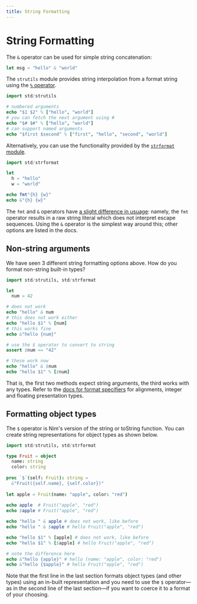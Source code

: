 ```yaml
---
title: String Formatting
---
```


# String Formatting

The `&` operator can be used for simple string concatenation:

``` nim
let msg = "hello" & "world"
```
The `strutils` module provides string interpolation from a format string using the [`%` operator](https://nim-lang.org/docs/strutils.html#%25%2Cstring%2CopenArray%5Bstring%5D).

``` nim
import std/strutils

# numbered arguments
echo "$1 $2" % ["hello", "world"]
# you can fetch the next argument using #
echo "$# $#" % ["hello", "world"]
# can support named arguments
echo "$first $second" % ["first", "hello", "second", "world"]
```

Alternatively, you can use the functionality provided by the [`strformat` module](https://nim-lang.org/docs/strformat.html).

``` nim
import std/strformat

let
  h = "hello"
  w = "world"

echo fmt"{h} {w}"
echo &"{h} {w}"
```
The `fmt` and `&` operators have [a slight difference in usuage](https://nim-lang.org/docs/strformat.html#nimfmt-vsdot-nimamp): namely, the `fmt` operator results in a raw string literal which does not interpret escape sequences. Using the `&` operator is the simplest way around this; other options are listed in the docs.

## Non-string arguments

We have seen 3 different string formatting options above. How do you format non-string built-in types?

``` nim
import std/strutils, std/strformat

let 
  num = 42

# does not work
echo "hello" & num
# this does not work either
echo "hello $1" % [num]
# this works fine
echo &"hello {num}"

# use the $ operator to convert to string
assert $num == "42"

# these work now
echo "hello" & $num
echo "hello $1" % [$num]
```

That is, the first two methods expect string arguments, the third works with any types. Refer to the [docs for format specifiers](https://nim-lang.org/docs/strformat.html#standard-format-specifiers-for-strings-integers-and-floats) for alignments, integer and floating presentation types.

## Formatting object types

The `$` operator is Nim's version of the string or toString function. You can create string representations for object types as shown below.

``` nim
import std/strutils, std/strformat

type Fruit = object
  name: string
  color: string
  
proc `$`(self: Fruit): string =
  &"Fruit({self.name}, {self.color})"
  
let apple = Fruit(name: "apple", color: "red")
  
echo apple  # Fruit("apple", "red")
echo $apple # Fruit("apple", "red")

echo "hello " & apple # does not work, like before
echo "hello " & $apple # hello Fruit("apple", "red")

echo "hello $1" % [apple] # does not work, like before
echo "hello $1" % [$apple] # hello Fruit("apple", "red")

# note the difference here
echo &"hello {apple}" # hello (name: "apple", color: "red")
echo &"hello {$apple}" # hello Fruit("apple", "red")
```

Note that the first line in the last section formats object types (and other types) using an in-built representation and you need to use the `$` operator—as in the second line of the last section—if you want to coerce it to a format of your choosing.
